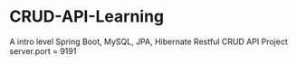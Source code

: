 # CRUD-API-Learning
A intro level Spring Boot, MySQL, JPA, Hibernate Restful CRUD API Project
server.port = 9191

